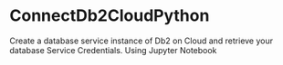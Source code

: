 # ConnectDb2CloudPython
 Create a database service instance of Db2 on Cloud and retrieve your database Service Credentials.
 Using Jupyter Notebook
